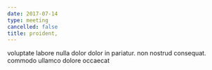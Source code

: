 ```yaml
---
date: 2017-07-14
type: meeting
cancelled: false
title: proident,
---
```

voluptate labore nulla dolor dolor in pariatur. non nostrud consequat. commodo ullamco dolore occaecat